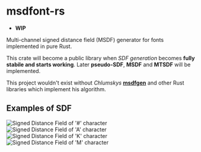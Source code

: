 # **msdfont-rs**

* **WIP**

Multi-channel signed distance field (MSDF) generator for fonts implemented in pure Rust.

This crate will become a public library when *SDF generation* becomes **fully stabile and starts working**.
Later **pseudo-SDF**, **MSDF** and **MTSDF** will be implemented.

This project wouldn't exist without *Chlumskys* **[msdfgen](https://github.com/Chlumsky/msdfgen)** and other Rust libraries which implement his algorithm.

## Examples of SDF
![Signed Distance Field of '#' character](https://github.com/Blatko1/msdfont-rs/blob/master/output/%23_char.png)
![Signed Distance Field of 'A' character](https://github.com/Blatko1/msdfont-rs/blob/master/output/A_char.png)
![Signed Distance Field of 'K' character](https://github.com/Blatko1/msdfont-rs/blob/master/output/K_char.png)
![Signed Distance Field of 'M' character](https://github.com/Blatko1/msdfont-rs/blob/master/output/M_char.png)
